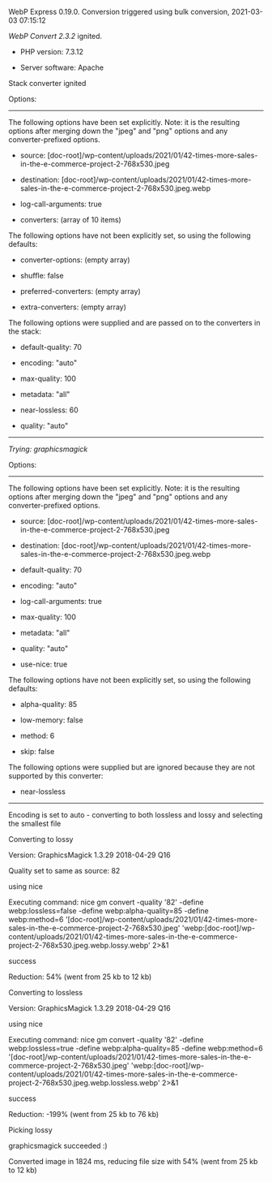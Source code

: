 WebP Express 0.19.0. Conversion triggered using bulk conversion, 2021-03-03 07:15:12

*WebP Convert 2.3.2*  ignited.
- PHP version: 7.3.12
- Server software: Apache

Stack converter ignited

Options:
------------
The following options have been set explicitly. Note: it is the resulting options after merging down the "jpeg" and "png" options and any converter-prefixed options.
- source: [doc-root]/wp-content/uploads/2021/01/42-times-more-sales-in-the-e-commerce-project-2-768x530.jpeg
- destination: [doc-root]/wp-content/uploads/2021/01/42-times-more-sales-in-the-e-commerce-project-2-768x530.jpeg.webp
- log-call-arguments: true
- converters: (array of 10 items)

The following options have not been explicitly set, so using the following defaults:
- converter-options: (empty array)
- shuffle: false
- preferred-converters: (empty array)
- extra-converters: (empty array)

The following options were supplied and are passed on to the converters in the stack:
- default-quality: 70
- encoding: "auto"
- max-quality: 100
- metadata: "all"
- near-lossless: 60
- quality: "auto"
------------


*Trying: graphicsmagick* 

Options:
------------
The following options have been set explicitly. Note: it is the resulting options after merging down the "jpeg" and "png" options and any converter-prefixed options.
- source: [doc-root]/wp-content/uploads/2021/01/42-times-more-sales-in-the-e-commerce-project-2-768x530.jpeg
- destination: [doc-root]/wp-content/uploads/2021/01/42-times-more-sales-in-the-e-commerce-project-2-768x530.jpeg.webp
- default-quality: 70
- encoding: "auto"
- log-call-arguments: true
- max-quality: 100
- metadata: "all"
- quality: "auto"
- use-nice: true

The following options have not been explicitly set, so using the following defaults:
- alpha-quality: 85
- low-memory: false
- method: 6
- skip: false

The following options were supplied but are ignored because they are not supported by this converter:
- near-lossless
------------

Encoding is set to auto - converting to both lossless and lossy and selecting the smallest file

Converting to lossy
Version: GraphicsMagick 1.3.29 2018-04-29 Q16 
Quality set to same as source: 82
using nice
Executing command: nice gm convert -quality '82' -define webp:lossless=false -define webp:alpha-quality=85 -define webp:method=6 '[doc-root]/wp-content/uploads/2021/01/42-times-more-sales-in-the-e-commerce-project-2-768x530.jpeg' 'webp:[doc-root]/wp-content/uploads/2021/01/42-times-more-sales-in-the-e-commerce-project-2-768x530.jpeg.webp.lossy.webp' 2>&1
success
Reduction: 54% (went from 25 kb to 12 kb)

Converting to lossless
Version: GraphicsMagick 1.3.29 2018-04-29 Q16 
using nice
Executing command: nice gm convert -quality '82' -define webp:lossless=true -define webp:alpha-quality=85 -define webp:method=6 '[doc-root]/wp-content/uploads/2021/01/42-times-more-sales-in-the-e-commerce-project-2-768x530.jpeg' 'webp:[doc-root]/wp-content/uploads/2021/01/42-times-more-sales-in-the-e-commerce-project-2-768x530.jpeg.webp.lossless.webp' 2>&1
success
Reduction: -199% (went from 25 kb to 76 kb)

Picking lossy
graphicsmagick succeeded :)

Converted image in 1824 ms, reducing file size with 54% (went from 25 kb to 12 kb)
